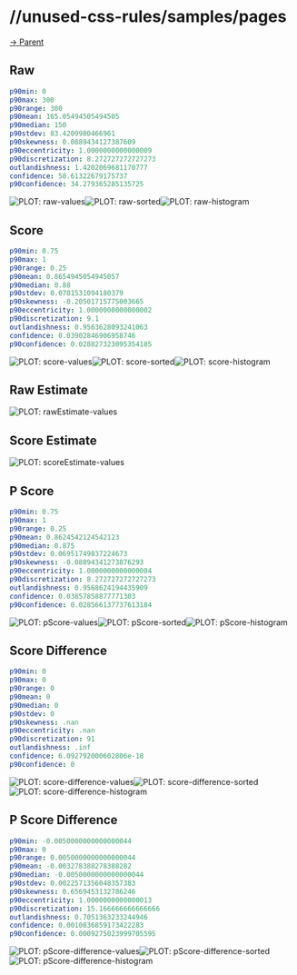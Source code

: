 
# //unused-css-rules/samples/pages

[→ Parent](../..)


## Raw


```yaml
p90min: 0
p90max: 300
p90range: 300
p90mean: 165.05494505494505
p90median: 150
p90stdev: 83.4209980466961
p90skewness: 0.0889434127387609
p90eccentricity: 1.0000000000000009
p90discretization: 8.272727272727273
outlandishness: 1.4202069681170777
confidence: 58.61322679175737
p90confidence: 34.279365285135725

```

![PLOT: raw-values](./raw/values.svg)![PLOT: raw-sorted](./raw/sorted.svg)![PLOT: raw-histogram](./raw/histogram.svg)
## Score


```yaml
p90min: 0.75
p90max: 1
p90range: 0.25
p90mean: 0.8654945054945057
p90median: 0.88
p90stdev: 0.0701531094180379
p90skewness: -0.20501715775003665
p90eccentricity: 1.0000000000000002
p90discretization: 9.1
outlandishness: 0.9563628093241063
confidence: 0.03902846906958746
p90confidence: 0.028827323095354185

```

![PLOT: score-values](./score/values.svg)![PLOT: score-sorted](./score/sorted.svg)![PLOT: score-histogram](./score/histogram.svg)
## Raw Estimate

![PLOT: rawEstimate-values](./rawEstimate/values.svg)
## Score Estimate

![PLOT: scoreEstimate-values](./scoreEstimate/values.svg)
## P Score


```yaml
p90min: 0.75
p90max: 1
p90range: 0.25
p90mean: 0.8624542124542123
p90median: 0.875
p90stdev: 0.06951749837224673
p90skewness: -0.08894341273876293
p90eccentricity: 1.0000000000000004
p90discretization: 8.272727272727273
outlandishness: 0.9568624194435909
confidence: 0.03857858877771303
p90confidence: 0.028566137737613184

```

![PLOT: pScore-values](./pScore/values.svg)![PLOT: pScore-sorted](./pScore/sorted.svg)![PLOT: pScore-histogram](./pScore/histogram.svg)
## Score Difference


```yaml
p90min: 0
p90max: 0
p90range: 0
p90mean: 0
p90median: 0
p90stdev: 0
p90skewness: .nan
p90eccentricity: .nan
p90discretization: 91
outlandishness: .inf
confidence: 6.092792000602806e-18
p90confidence: 0

```

![PLOT: score-difference-values](./score-difference/values.svg)![PLOT: score-difference-sorted](./score-difference/sorted.svg)![PLOT: score-difference-histogram](./score-difference/histogram.svg)
## P Score Difference


```yaml
p90min: -0.0050000000000000044
p90max: 0
p90range: 0.0050000000000000044
p90mean: -0.003278388278388282
p90median: -0.0050000000000000044
p90stdev: 0.0022571356048357383
p90skewness: 0.6569453132786246
p90eccentricity: 1.0000000000000013
p90discretization: 15.166666666666666
outlandishness: 0.7051363233244946
confidence: 0.0010836859173422283
p90confidence: 0.0009275023999705595

```

![PLOT: pScore-difference-values](./pScore-difference/values.svg)![PLOT: pScore-difference-sorted](./pScore-difference/sorted.svg)![PLOT: pScore-difference-histogram](./pScore-difference/histogram.svg)